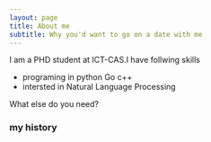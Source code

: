 ```yaml
---
layout: page
title: About me
subtitle: Why you'd want to go on a date with me
---
```


I am a PHD student at ICT-CAS.I have follwing skills 

- programing in python Go c++
- intersted in Natural Language Processing



What else do you need?

### my history

